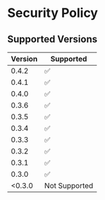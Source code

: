 # Security Policy

## Supported Versions

| Version | Supported          |
| ------- | ------------------ |
| 0.4.2   | :white_check_mark: |
| 0.4.1   | :white_check_mark: |
| 0.4.0   | :white_check_mark: |
| 0.3.6   | :white_check_mark: |
| 0.3.5   | :white_check_mark: |
| 0.3.4   | :white_check_mark: |
| 0.3.3   | :white_check_mark: |
| 0.3.2   | :white_check_mark: |
| 0.3.1   | :white_check_mark: |
| 0.3.0   | :white_check_mark: |
| <0.3.0  |   Not Supported    | 
